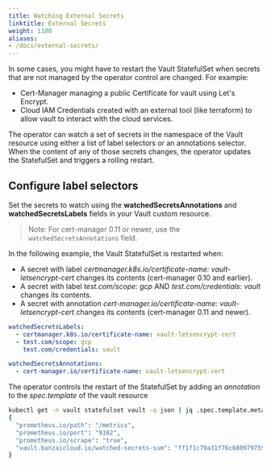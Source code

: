 ```yaml
---
title: Watching External Secrets
linktitle: External Secrets
weight: 1100
aliases:
- /docs/external-secrets/
---
```


In some cases, you might have to restart the Vault StatefulSet when secrets that are not managed by the operator control are changed. For example:

- Cert-Manager managing a public Certificate for vault using Let's Encrypt.
- Cloud IAM Credentials created with an external tool (like terraform) to allow vault to interact with the cloud services.

The operator can watch a set of secrets in the namespace of the Vault resource using either a list of label selectors or an annotations selector. When the content of any of those secrets changes, the operator updates the StatefulSet and triggers a rolling restart.

## Configure label selectors

Set the secrets to watch using the **watchedSecretsAnnotations** and **watchedSecretsLabels** fields in your Vault custom resource.

> Note: For cert-manager 0.11 or newer, use the `watchedSecretsAnnotations` field.

In the following example, the Vault StatefulSet is restarted when:

- A secret with label _certmanager.k8s.io/certificate-name: vault-letsencrypt-cert_ changes its contents (cert-manager 0.10 and earlier).
- A secret with label _test.com/scope: gcp_ AND _test.com/credentials: vault_ changes its contents.
- A secret with annotation _cert-manager.io/certificate-name: vault-letsencrypt-cert_ changes its contents (cert-manager 0.11 and newer).

```yaml
watchedSecretsLabels:
  - certmanager.k8s.io/certificate-name: vault-letsencrypt-cert
  - test.com/scope: gcp
    test.com/credentials: vault

watchedSecretsAnnotations:
  - cert-manager.io/certificate-name: vault-letsencrypt-cert
```

The operator controls the restart of the StatefulSet by adding an _annotation_ to the _spec.template_ of the vault resource

```bash
kubectl get -n vault statefulset vault -o json | jq .spec.template.metadata.annotations
{
  "prometheus.io/path": "/metrics",
  "prometheus.io/port": "9102",
  "prometheus.io/scrape": "true",
  "vault.banzaicloud.io/watched-secrets-sum": "ff1f1c79a31f76c68097975977746be9b85878f4737b8ee5a9d6ee3c5169b0ba"
}
```

